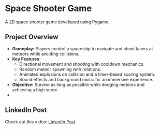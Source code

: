 # Space Shooter Game

A 2D space shooter game developed using Pygame.

## Project Overview
- **Gameplay:** Players control a spaceship to navigate and shoot lasers at meteors while avoiding collisions.
- **Key Features:** 
  - Directional movement and shooting with cooldown mechanics.
  - Random meteor spawning with rotations.
  - Animated explosions on collision and a timer-based scoring system.
  - Sound effects and background music for an immersive experience.
- **Objective:** Survive as long as possible while dodging meteors and achieving a high score.
- 
## LinkedIn Post

Check out this video: 
[LinkedIn Post](https://www.linkedin.com/embed/feed/update/urn:li:ugcPost:7247574918832226304?compact=1)
